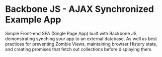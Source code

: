 # Backbone JS - AJAX Synchronized Example App

Simple Front-end SPA (Single Page App) built with Backbone JS, demonstrating synching your app to an external database.  As well as best practices for preventing Zombie Views, maintaining browser History state, and creating promises that fetch out collections before displaying them.


